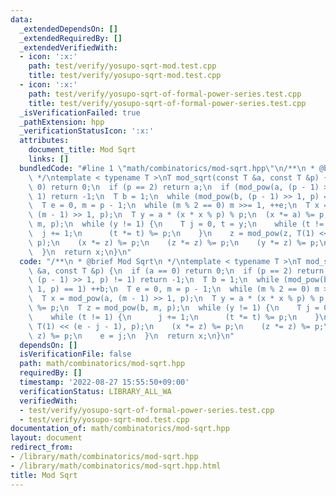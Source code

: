 ```yaml
---
data:
  _extendedDependsOn: []
  _extendedRequiredBy: []
  _extendedVerifiedWith:
  - icon: ':x:'
    path: test/verify/yosupo-sqrt-mod.test.cpp
    title: test/verify/yosupo-sqrt-mod.test.cpp
  - icon: ':x:'
    path: test/verify/yosupo-sqrt-of-formal-power-series.test.cpp
    title: test/verify/yosupo-sqrt-of-formal-power-series.test.cpp
  _isVerificationFailed: true
  _pathExtension: hpp
  _verificationStatusIcon: ':x:'
  attributes:
    document_title: Mod Sqrt
    links: []
  bundledCode: "#line 1 \"math/combinatorics/mod-sqrt.hpp\"\n/**\n * @brief Mod Sqrt\n\
    \ */\ntemplate < typename T >\nT mod_sqrt(const T &a, const T &p) {\n  if (a ==\
    \ 0) return 0;\n  if (p == 2) return a;\n  if (mod_pow(a, (p - 1) >> 1, p) !=\
    \ 1) return -1;\n  T b = 1;\n  while (mod_pow(b, (p - 1) >> 1, p) == 1) ++b;\n\
    \  T e = 0, m = p - 1;\n  while (m % 2 == 0) m >>= 1, ++e;\n  T x = mod_pow(a,\
    \ (m - 1) >> 1, p);\n  T y = a * (x * x % p) % p;\n  (x *= a) %= p;\n  T z = mod_pow(b,\
    \ m, p);\n  while (y != 1) {\n    T j = 0, t = y;\n    while (t != 1) {\n    \
    \  j += 1;\n      (t *= t) %= p;\n    }\n    z = mod_pow(z, T(1) << (e - j - 1),\
    \ p);\n    (x *= z) %= p;\n    (z *= z) %= p;\n    (y *= z) %= p;\n    e = j;\n\
    \  }\n  return x;\n}\n"
  code: "/**\n * @brief Mod Sqrt\n */\ntemplate < typename T >\nT mod_sqrt(const T\
    \ &a, const T &p) {\n  if (a == 0) return 0;\n  if (p == 2) return a;\n  if (mod_pow(a,\
    \ (p - 1) >> 1, p) != 1) return -1;\n  T b = 1;\n  while (mod_pow(b, (p - 1) >>\
    \ 1, p) == 1) ++b;\n  T e = 0, m = p - 1;\n  while (m % 2 == 0) m >>= 1, ++e;\n\
    \  T x = mod_pow(a, (m - 1) >> 1, p);\n  T y = a * (x * x % p) % p;\n  (x *= a)\
    \ %= p;\n  T z = mod_pow(b, m, p);\n  while (y != 1) {\n    T j = 0, t = y;\n\
    \    while (t != 1) {\n      j += 1;\n      (t *= t) %= p;\n    }\n    z = mod_pow(z,\
    \ T(1) << (e - j - 1), p);\n    (x *= z) %= p;\n    (z *= z) %= p;\n    (y *=\
    \ z) %= p;\n    e = j;\n  }\n  return x;\n}\n"
  dependsOn: []
  isVerificationFile: false
  path: math/combinatorics/mod-sqrt.hpp
  requiredBy: []
  timestamp: '2022-08-27 15:55:50+09:00'
  verificationStatus: LIBRARY_ALL_WA
  verifiedWith:
  - test/verify/yosupo-sqrt-of-formal-power-series.test.cpp
  - test/verify/yosupo-sqrt-mod.test.cpp
documentation_of: math/combinatorics/mod-sqrt.hpp
layout: document
redirect_from:
- /library/math/combinatorics/mod-sqrt.hpp
- /library/math/combinatorics/mod-sqrt.hpp.html
title: Mod Sqrt
---
```

